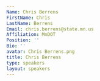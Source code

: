 ```yaml
---
Name: Chris Berrens
FirstName: Chris
LastName: Berrens
Email: chris.berrens@state.mn.us
Affiliation: MnDOT
Position: ''
Bio: ''
avatar: Chris Berrens.png
title: Chris Berrens
type: speakers
layout: speakers
---
```

